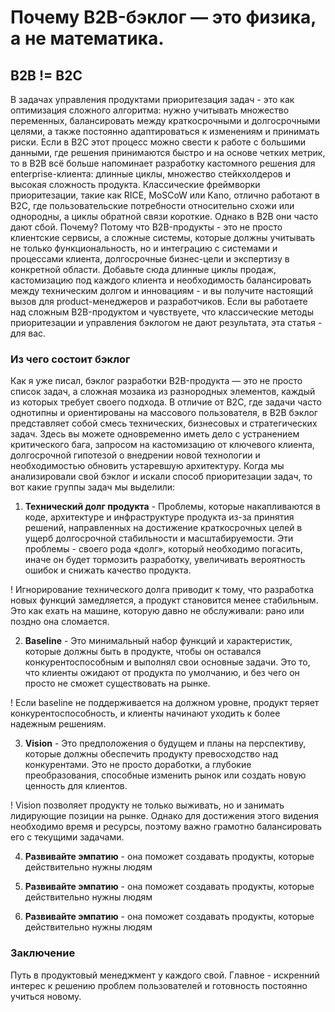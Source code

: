 # Почему B2B-бэклог — это физика, а не математика.

## B2B != B2C

В задачах управления продуктами приоритезация задач - это как оптимизация сложного алгоритма: нужно учитывать множество переменных, балансировать между краткосрочными и долгосрочными целями, а также постоянно адаптироваться к изменениям и принимать риски.
Если в B2C этот процесс можно свести к работе с большими данными, где решения принимаются быстро и на основе четких метрик, то в B2B всё больше напоминает разработку кастомного решения для enterprise-клиента: длинные циклы, множество стейкхолдеров и высокая сложность продукта.
Классические фреймворки приоритезации, такие как RICE, MoSCoW или Kano, отлично работают в B2C, где пользовательские потребности относительно схожи или однородны, а циклы обратной связи короткие. Однако в B2B они часто дают сбой. Почему? Потому что B2B-продукты - это не просто клиентские сервисы, а сложные системы, которые должны учитывать не только функциональность, но и интеграцию с системами и процессами клиента, долгосрочные бизнес-цели и экспертизу в конкретной области. Добавьте сюда длинные циклы продаж, кастомизацию под каждого клиента и необходимость балансировать между техническим долгом и инновациям - и вы получите настоящий вызов для product-менеджеров и разработчиков.
Если вы работаете над сложным B2B-продуктом и чувствуете, что классические методы приоритезации и управления бэклогом не дают результата, эта статья - для вас.


### Из чего состоит бэклог

Как я уже писал, бэклог разработки B2B-продукта — это не просто список задач, а сложная мозаика из разнородных элементов, каждый из которых требует своего подхода. В отличие от B2C, где задачи часто однотипны и ориентированы на массового пользователя, в B2B бэклог представляет собой смесь технических, бизнесовых и стратегических задач. Здесь вы можете одновременно иметь дело с устранением критического бага, запросом на кастомизацию от ключевого клиента, долгосрочной гипотезой о внедрении новой технологии и необходимостью обновить устаревшую архитектуру. Когда мы анализировали свой бэклог и искали способ приоритезации задач, то вот какие группы задач мы выделили:

1. **Технический долг продукта** - Проблемы, которые накапливаются в коде, архитектуре и инфраструктуре продукта из-за принятия решений, направленных на достижение краткосрочных целей в ущерб долгосрочной стабильности и масштабируемости. Эти проблемы - своего рода «долг», который необходимо погасить, иначе он будет тормозить разработку, увеличивать вероятность ошибок и снижать качество продукта.

! Игнорирование технического долга приводит к тому, что разработка новых функций замедляется, а продукт становится менее стабильным. Это как ехать на машине, которую давно не обслуживали: рано или поздно она сломается.


2. **Baseline** - Это минимальный набор функций и характеристик, которые должны быть в продукте, чтобы он оставался конкурентоспособным и выполнял свои основные задачи. Это то, что клиенты ожидают от продукта по умолчанию, и без чего он просто не сможет существовать на рынке.

! Если baseline не поддерживается на должном уровне, продукт теряет конкурентоспособность, и клиенты начинают уходить к более надежным решениям.


3. **Vision** - Это предположения о будущем и планы на перспективу, которые должны обеспечить продукту превосходство над конкурентами. Это не просто доработки, а глубокие преобразования, способные изменить рынок или создать новую ценность для клиентов. 

! Vision позволяет продукту не только выживать, но и занимать лидирующие позиции на рынке. Однако для достижения этого видения необходимо время и ресурсы, поэтому важно грамотно балансировать его с текущими задачами.

4. **Развивайте эмпатию** - она поможет создавать продукты, которые действительно нужны людям

5. **Развивайте эмпатию** - она поможет создавать продукты, которые действительно нужны людям

6. **Развивайте эмпатию** - она поможет создавать продукты, которые действительно нужны людям

### Заключение

Путь в продуктовый менеджмент у каждого свой. Главное - искренний интерес к решению проблем пользователей и готовность постоянно учиться новому.


